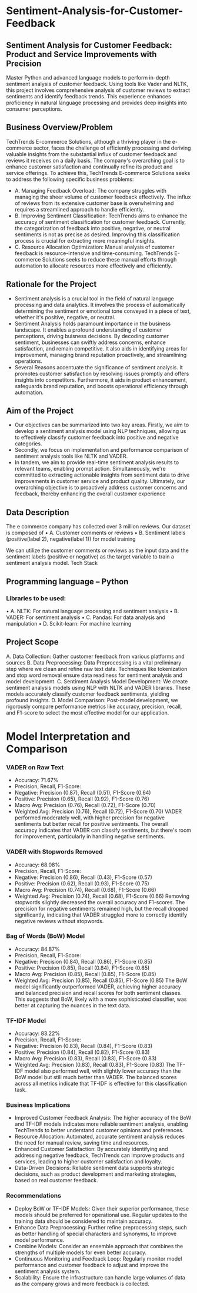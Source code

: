 # Sentiment-Analysis-for-Customer-Feedback
## Sentiment Analysis for Customer Feedback: Product and Service Improvements with Precision
Master Python and advanced language models to perform in-depth sentiment analysis of customer feedback. Using tools like Vader and NLTK, this project involves comprehensive analysis of customer reviews to extract sentiments and identify feedback trends. This experience enhances proficiency in natural language processing and provides deep insights into consumer perceptions.
## Business Overview/Problem
TechTrends E-commerce Solutions, although a thriving player in the e-commerce sector, faces the challenge of efficiently processing and deriving valuable insights from the substantial influx of customer feedback and reviews it receives on a daily basis. The company's overarching goal is to enhance customer satisfaction and continually refine its product and service offerings. To achieve this, TechTrends E-commerce Solutions seeks to address the following specific business problems:
- A. Managing Feedback Overload: The company struggles with managing the sheer volume of customer feedback effectively. The influx of reviews from its extensive customer base is overwhelming and requires a streamlined approach to handle efficiently.
- B. Improving Sentiment Classification: TechTrends aims to enhance the accuracy of sentiment classification for customer feedback. Currently, the categorization of feedback into positive, negative, or neutral sentiments is not as precise as desired. Improving this classification process is crucial for extracting more meaningful insights.
- C. Resource Allocation Optimization: Manual analysis of customer feedback is resource-intensive and time-consuming. TechTrends E-commerce Solutions seeks to reduce these manual efforts through automation to allocate resources more effectively and efficiently.
## Rationale for the Project
- Sentiment analysis is a crucial tool in the field of natural language processing and data analytics. It involves the process of automatically determining the sentiment or emotional tone conveyed in a piece of text, whether it's positive, negative, or neutral.
- Sentiment Analysis holds paramount importance in the business landscape. It enables a profound understanding of customer perceptions, driving buisness decisions. By decoding customer sentiment, businesses can swiftly address concerns, enhance satisfaction, and remain competitive. It also aids in identifying areas for improvement, managing brand reputation proactively, and streamlining operations. 
- Several Reasons accentuate the significance of sentiment analysis. It promotes customer satisfaction by resolving issues promptly and offers insights into competitors. Furthermore, it aids in product enhancement, safeguards brand reputation, and boosts operational efficiency through automation.
## Aim of the Project
- Our objectives can be summarized into two key areas. Firstly, we aim to develop a sentiment analysis model using NLP techniques, allowing us to effectively classify customer feedback into positive and negative categories. 
- Secondly, we focus on implementation and performance comparison of sentiment analysis tools like NLTK and VADER.
- In tandem, we aim to provide real-time sentiment analysis results to relevant teams, enabling prompt action. Simultaneously, we're committed to extracting actionable insights from sentiment data to drive improvements in customer service and product quality. Ultimately, our overarching objective is to proactively address customer concerns and feedback, thereby enhancing the overall customer experience
## Data Description
The e commerce company has collected over 3 million reviews. Our dataset is composed of 
•	A. Customer comments or reviews 
•	B. Sentiment labels (positive(label 2), negative(label 1)) for model training
 
We can utilize the customer comments or reviews as the input data and the sentiment labels (positive or negative) as the target variable to train a sentiment analysis model.
Tech Stack
## Programming language – Python
### Libraries to be used: 
•	A. NLTK: For natural language processing and sentiment analysis
•	B. VADER: For sentiment analysis
•	C. Pandas: For data analysis and manipulation
•	D. Scikit-learn: For machine learning
## Project Scope
A. Data Collection: Gather customer feedback from various platforms and sources
B. Data Preprocessing: Data Preprocessing is a vital preliminary step where we clean and refine raw text data. Techniques like tokenization and stop word removal ensure data readiness for sentiment analysis and model development.
C. Sentiment Analysis Model Development: We create sentiment analysis models using NLP with NLTK and VADER libraries. These models accurately classify customer feedback sentiments, yielding profound insights.
D. Model Comparison: Post-model development, we rigorously compare performance metrics like accuracy, precision, recall, and F1-score to select the most effective model for our application.

# Model Interpretation and Comparison
### VADER on Raw Text
- Accuracy: 71.67%
- Precision, Recall, F1-Score:
- Negative: Precision (0.87), Recall (0.51), F1-Score (0.64)
- Positive: Precision (0.65), Recall (0.92), F1-Score (0.76)
- Macro Avg: Precision (0.76), Recall (0.72), F1-Score (0.70)
- Weighted Avg: Precision (0.76), Recall (0.72), F1-Score (0.70)
VADER performed moderately well, with higher precision for negative sentiments but better recall for positive sentiments. The overall accuracy indicates that VADER can classify sentiments, but there's room for improvement, particularly in handling negative sentiments.

### VADER with Stopwords Removed
- Accuracy: 68.08%
- Precision, Recall, F1-Score:
- Negative: Precision (0.86), Recall (0.43), F1-Score (0.57)
- Positive: Precision (0.62), Recall (0.93), F1-Score (0.75)
- Macro Avg: Precision (0.74), Recall (0.68), F1-Score (0.66)
- Weighted Avg: Precision (0.74), Recall (0.68), F1-Score (0.66)
Removing stopwords slightly decreased the overall accuracy and F1-scores. The precision for negative sentiments remained high, but the recall dropped significantly, indicating that VADER struggled more to correctly identify negative reviews without stopwords.

### Bag of Words (BoW) Model
- Accuracy: 84.87%
- Precision, Recall, F1-Score:
- Negative: Precision (0.84), Recall (0.86), F1-Score (0.85)
- Positive: Precision (0.85), Recall (0.84), F1-Score (0.85)
- Macro Avg: Precision (0.85), Recall (0.85), F1-Score (0.85)
- Weighted Avg: Precision (0.85), Recall (0.85), F1-Score (0.85)
The BoW model significantly outperformed VADER, achieving higher accuracy and balanced precision and recall scores for both sentiment classes. This suggests that BoW, likely with a more sophisticated classifier, was better at capturing the nuances in the text data.

### TF-IDF Model
- Accuracy: 83.22%
- Precision, Recall, F1-Score:
- Negative: Precision (0.83), Recall (0.84), F1-Score (0.83)
- Positive: Precision (0.84), Recall (0.82), F1-Score (0.83)
- Macro Avg: Precision (0.83), Recall (0.83), F1-Score (0.83)
- Weighted Avg: Precision (0.83), Recall (0.83), F1-Score (0.83)
The TF-IDF model also performed well, with slightly lower accuracy than the BoW model but still much better than VADER. The balanced scores across all metrics indicate that TF-IDF is effective for this classification task.

### Business Implications
- Improved Customer Feedback Analysis: The higher accuracy of the BoW and TF-IDF models indicates more reliable sentiment analysis, enabling TechTrends to better understand customer opinions and preferences.
- Resource Allocation: Automated, accurate sentiment analysis reduces the need for manual review, saving time and resources.
- Enhanced Customer Satisfaction: By accurately identifying and addressing negative feedback, TechTrends can improve products and services, leading to higher customer satisfaction and loyalty.
- Data-Driven Decisions: Reliable sentiment data supports strategic decisions, such as product development and marketing strategies, based on real customer feedback.
### Recommendations
- Deploy BoW or TF-IDF Models: Given their superior performance, these models should be preferred for operational use. Regular updates to the training data should be considered to maintain accuracy.
- Enhance Data Preprocessing: Further refine preprocessing steps, such as better handling of special characters and synonyms, to improve model performance.
- Combine Models: Consider an ensemble approach that combines the strengths of multiple models for even better accuracy.
- Continuous Monitoring and Feedback Loop: Regularly monitor model performance and customer feedback to adjust and improve the sentiment analysis system.
- Scalability: Ensure the infrastructure can handle large volumes of data as the company grows and more feedback is collected.



